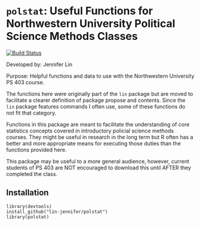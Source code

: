 # `polstat`: Useful Functions for Northwestern University Political Science Methods Classes

[![Build Status](https://travis-ci.org/lin-jennifer/polstat.svg?branch=main)](https://travis-ci.org/lin-jennifer/polstat)

Developed by: Jennifer Lin

Purpose: Helpful functions and data to use with the Northwestern University PS 403 course.

The functions here were originally part of the `lin` package but are moved to facilitate a clearer definition of package propose and contents. Since the `lin` package features commands I often use, some of these functions do not fit that category. 

Functions in this package are meant to facilitate the understanding of core statistics concepts covered in introductory policial science methods courses. They might be useful in research in the long term but R often has a better and more appropriate means for executing those duties than the functions provided here. 

This package may be useful to a more general audience, however, current students of PS 403 are NOT encouraged to download this until AFTER they completed the class.

## Installation

```
library(devtools)
install_github("lin-jennifer/polstat")
library(polstat)
```
